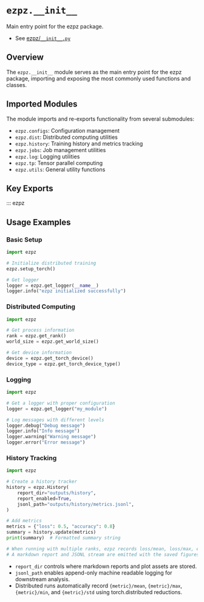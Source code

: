 # `ezpz.__init__`

Main entry point for the ezpz package.

- See [ezpz/`__init__.py`](https://github.com/ezpz/ezpz/blob/main/ezpz/__init__.py)

## Overview

The `ezpz.__init__` module serves as the main entry point for the ezpz package,
importing and exposing the most commonly used functions and classes.

## Imported Modules

The module imports and re-exports functionality from several submodules:

- `ezpz.configs`: Configuration management
- `ezpz.dist`: Distributed computing utilities
- `ezpz.history`: Training history and metrics tracking
- `ezpz.jobs`: Job management utilities
- `ezpz.log`: Logging utilities
- `ezpz.tp`: Tensor parallel computing
- `ezpz.utils`: General utility functions

## Key Exports

::: ezpz

## Usage Examples

### Basic Setup

```python
import ezpz

# Initialize distributed training
ezpz.setup_torch()

# Get logger
logger = ezpz.get_logger(__name__)
logger.info("ezpz initialized successfully")
```

### Distributed Computing

```python
import ezpz

# Get process information
rank = ezpz.get_rank()
world_size = ezpz.get_world_size()

# Get device information
device = ezpz.get_torch_device()
device_type = ezpz.get_torch_device_type()
```

### Logging

```python
import ezpz

# Get a logger with proper configuration
logger = ezpz.get_logger("my_module")

# Log messages with different levels
logger.debug("Debug message")
logger.info("Info message")
logger.warning("Warning message")
logger.error("Error message")
```

### History Tracking

```python
import ezpz

# Create a history tracker
history = ezpz.History(
    report_dir="outputs/history",
    report_enabled=True,
    jsonl_path="outputs/history/metrics.jsonl",
)

# Add metrics
metrics = {"loss": 0.5, "accuracy": 0.8}
summary = history.update(metrics)
print(summary)  # Formatted summary string

# When running with multiple ranks, ezpz records loss/mean, loss/max, etc.
# A markdown report and JSONL stream are emitted with the saved figures.
```

- `report_dir` controls where markdown reports and plot assets are stored.
- `jsonl_path` enables append-only machine readable logging for downstream analysis.
- Distributed runs automatically record `{metric}/mean`, `{metric}/max`,
  `{metric}/min`, and `{metric}/std` using torch.distributed reductions.
